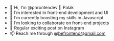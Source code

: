 - 👋 Hi, I’m @phrontendev || Palak
- 👀 I’m interested in front-end development and UI
- 🌱 I’m currently boosting my skills in Javascript 
- 💞️ I’m looking to collaborate on front-end projects
- 🎯 Regular exciting post on Instagram
- 📫 Reach me through @befrontend@gmail.com
